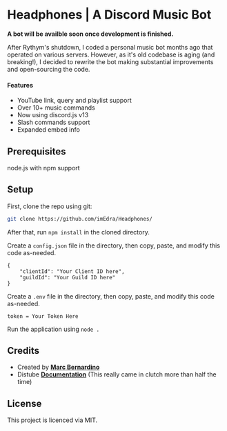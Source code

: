 # Headphones | A Discord Music Bot
**A bot will be availble soon once development is finished.**

After Rythym's shutdown, I coded a personal music bot months ago that operated on various servers. However, as it's old codebase is aging (and breaking!), I decided to rewrite the bot making substantial improvements and open-sourcing the code.

#### Features
- YouTube link, query and playlist support
- Over 10+ music commands
- Now using discord.js v13
- Slash commands support
- Expanded embed info 

## Prerequisites
node.js with npm support

## Setup
First, clone the repo using git:

```bash
git clone https://github.com/imEdra/Headphones/
```
After that, run ```npm install``` in the cloned directory.

Create a ``config.json`` file in the directory, then copy, paste, and modify this code as-needed.
```
{
	"clientId": "Your Client ID here",
	"guildId": "Your Guild ID here"
}
```

Create a ``.env`` file in the directory, then copy, paste, and modify this code as-needed.
```
token = Your Token Here
```

Run the application using ```node .```

## Credits
- Created by [**Marc Bernardino**](https://github.com/imEdra)
- Distube [**Documentation**](https://distube.js.org/#/) (This really came in clutch more than half the time)


## License
This project is licenced via MIT.
